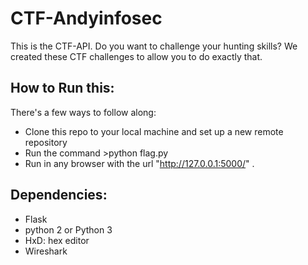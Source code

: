 # CTF-Andyinfosec
This is the CTF-API. Do you want to challenge your hunting skills? We created these CTF challenges to allow you to do exactly that.
## How to Run this:
There's a few ways to follow along:

* Clone this repo to your local machine and set up a new remote repository
* Run the command >python flag.py
* Run in any browser with the url "http://127.0.0.1:5000/" .
## Dependencies: 
* Flask
* python 2 or Python 3
* HxD: hex editor
* Wireshark

